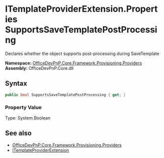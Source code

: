 # ITemplateProviderExtension.Properties SupportsSaveTemplatePostProcessing
Declares whether the object supports post-processing during SaveTemplate  

**Namespace:** [OfficeDevPnP.Core.Framework.Provisioning.Providers](OfficeDevPnP.Core.Framework.Provisioning.Providers.md)  
**Assembly:** OfficeDevPnP.Core.dll  
## Syntax
```C#
public bool SupportsSaveTemplatePostProcessing { get; }
```

### Property Value
Type: System.Boolean  

## See also
- [OfficeDevPnP.Core.Framework.Provisioning.Providers](OfficeDevPnP.Core.Framework.Provisioning.Providers.md)
- [ITemplateProviderExtension](OfficeDevPnP.Core.Framework.Provisioning.Providers.ITemplateProviderExtension.md) 
